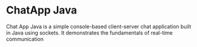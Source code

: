<h1>ChatApp Java</h1>
<p>
  Chat App Java is a simple console-based client-server chat application built in Java using sockets. It demonstrates the fundamentals of real-time communication
</p> 
